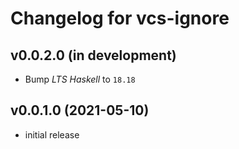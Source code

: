 # Changelog for vcs-ignore

## v0.0.2.0 (in development)
- Bump _LTS Haskell_ to `18.18`

## v0.0.1.0 (2021-05-10)
- initial release

